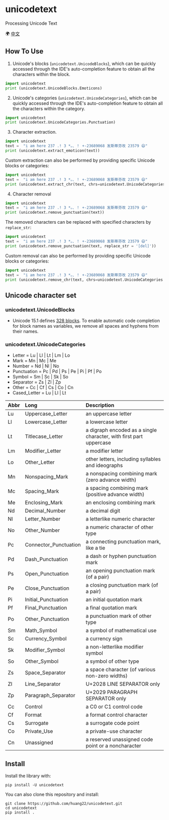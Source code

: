 # unicodetext
Processing Unicode Text

🌍 [中文](README_cn.md)

## How To Use
1. Unicode's blocks (`unicodetext.UnicodeBlocks`), which can be quickly accessed through the IDE's auto-completion feature to obtain all the characters within the block.
```python
import unicodetext
print (unicodetext.UnicodeBlocks.Emoticons)
```
2. Unicode's categories (`unicodetext.UnicodeCategories`), which can be quickly accessed through the IDE's auto-completion feature to obtain all the characters within the category.
```python
import unicodetext
print (unicodetext.UnicodeCategories.Punctuation)
```
3. Character extraction.
```python
import unicodetext
text =  "i am here 237 .! 3 *。、！ +-23689068 发斯蒂芬改 23579 😄"
print (unicodetext.extract_emoticon(text))
```
Custom extraction can also be performed by providing specific Unicode blocks or categories:
```python
import unicodetext
text =  "i am here 237 .! 3 *。、！ +-23689068 发斯蒂芬改 23579 😄"
print (unicodetext.extract_chr(text, chrs=unicodetext.UnicodeCategories.Symbol))
```

4. Character removal
```python
import unicodetext
text =  "i am here 237 .! 3 *。、！ +-23689068 发斯蒂芬改 23579 😄"
print (unicodetext.remove_punctuation(text))
```
The removed characters can be replaced with specified characters by `replace_str`:
```python
import unicodetext
text =  "i am here 237 .! 3 *。、！ +-23689068 发斯蒂芬改 23579 😄"
print (unicodetext.remove_punctuation(text, replace_str = '[del]'))
```
Custom removal can also be performed by providing specific Unicode blocks or categories:
```python
import unicodetext
text =  "i am here 237 .! 3 *。、！ +-23689068 发斯蒂芬改 23579 😄"
print (unicodetext.remove_chr(text, chrs=unicodetext.UnicodeCategories.Symbol))
```

## Unicode character set
### unicodetext.UnicodeBlocks
  - Unicode 15.1 defines [328 blocks](https://en.wikipedia.org/wiki/Unicode_block#List_of_blocks). To enable automatic code completion for block names as variables, we remove all spaces and hyphens from their names.
### unicodetext.UnicodeCategories
  - Letter = Lu | Ll | Lt | Lm | Lo
  - Mark = Mn | Mc | Me
  - Number = Nd | Nl | No
  - Punctuation = Pc | Pd | Ps | Pe | Pi | Pf | Po
  - Symbol = Sm | Sc | Sk | So
  - Separator = Zs | Zl | Zp
  - Other = Cc | Cf | Cs | Co | Cn
  - Cased_Letter = Lu | Ll | Lt

| Abbr | Long                  | Description                                                        |
|:---- |:--------------------- | :------------------------------------------------------------------ |
| Lu   | Uppercase_Letter      | an uppercase letter                                                |
| Ll   | Lowercase_Letter      | a lowercase letter                                                 |
| Lt   | Titlecase_Letter      | a digraph encoded as a single character, with first part uppercase |
| Lm   | Modifier_Letter       | a modifier letter                                                  |
| Lo   | Other_Letter          | other letters, including syllables and ideographs                  |
| Mn   | Nonspacing_Mark       | a nonspacing combining mark (zero advance width)                   |
| Mc   | Spacing_Mark          | a spacing combining mark (positive advance width)                  |
| Me   | Enclosing_Mark        | an enclosing combining mark                                        |
| Nd   | Decimal_Number        | a decimal digit                                                    |
| Nl   | Letter_Number         | a letterlike numeric character                                     |
| No   | Other_Number          | a numeric character of other type                                  |
| Pc   | Connector_Punctuation | a connecting punctuation mark, like a tie                          |
| Pd   | Dash_Punctuation      | a dash or hyphen punctuation mark                                  |
| Ps   | Open_Punctuation      | an opening punctuation mark (of a pair)                            |
| Pe   | Close_Punctuation     | a closing punctuation mark (of a pair)                             |
| Pi   | Initial_Punctuation   | an initial quotation mark                                          |
| Pf   | Final_Punctuation     | a final quotation mark                                             |
| Po   | Other_Punctuation     | a punctuation mark of other type                                   |
| Sm   | Math_Symbol           | a symbol of mathematical use                                       |
| Sc   | Currency_Symbol       | a currency sign                                                    |
| Sk   | Modifier_Symbol       | a non-letterlike modifier symbol                                   |
| So   | Other_Symbol          | a symbol of other type                                             |
| Zs   | Space_Separator       | a space character (of various non-zero widths)                     |
| Zl   | Line_Separator        | U+2028 LINE SEPARATOR only                                         |
| Zp   | Paragraph_Separator   | U+2029 PARAGRAPH SEPARATOR only                                    |
| Cc   | Control               | a C0 or C1 control code                                            |
| Cf   | Format                | a format control character                                         |
| Cs   | Surrogate             | a surrogate code point                                             |
| Co   | Private_Use           | a private-use character                                            |
| Cn   | Unassigned            | a reserved unassigned code point or a noncharacter                 |


## Install
Install the library with:
```shell
pip install -U unicodetext
```
You can also clone this repository and install:
```shell
git clone https://github.com/huang22/unicodetext.git
cd unicodetext
pip install .
```

